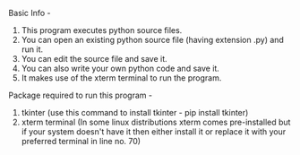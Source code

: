 Basic Info -
1. This program executes python source files.
2. You can open an existing python source file (having extension .py) and run it.
3. You can edit the source file and save it.
4. You can also write your own python code and save it.
5. It makes use of the xterm terminal to run the program.

Package required to run this program -
1. tkinter (use this command to install tkinter - pip install tkinter)
2. xterm terminal (In some linux distributions xterm comes pre-installed but if your system doesn't have it then either install it or replace it with your preferred terminal in line no. 70)
